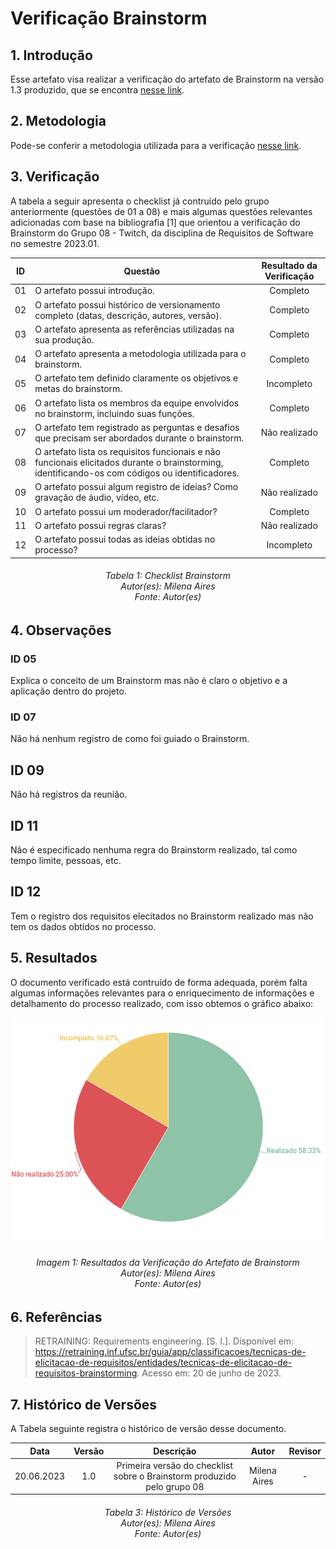 # Verificação Brainstorm

## 1. Introdução

Esse artefato visa realizar a verificação do artefato de Brainstorm na versão 1.3 produzido, que se encontra [nesse link](https://requisitos-de-software.github.io/2023.1-Twitch/elicitacao/tecnicas/Brainstorm/).

## 2. Metodologia

Pode-se conferir a metodologia utilizada para a verificação [nesse link](https://requisitos-de-software.github.io/2023.1-Twitch/verifica_valida_grupo08/planejamento/).

## 3. Verificação

A tabela a seguir apresenta o checklist já contruído pelo grupo anteriormente (questões de 01 a 08) e mais algumas questões relevantes adicionadas com base na bibliografia [1] que orientou a verificação do Brainstorm do Grupo 08 - Twitch, da disciplina de Requisitos de Software no semestre 2023.01.

| ID |Questão| Resultado da Verificação |
| :---: | --- | :---: |
| 01 | O artefato possui introdução.  | Completo |
| 02 | O artefato possui histórico de versionamento completo (datas, descrição, autores, versão).  | Completo |
| 03 | O artefato apresenta as referências utilizadas na sua produção.  | Completo |
| 04 | O artefato apresenta a metodologia utilizada para o brainstorm.  | Completo |
| 05 | O artefato tem definido claramente os objetivos e metas do brainstorm. | Incompleto |
| 06 | O artefato lista os membros da equipe envolvidos no brainstorm, incluindo suas funções. | Completo |
| 07 | O artefato tem registrado as perguntas e desafios que precisam ser abordados durante o brainstorm. | Não realizado |
| 08 | O artefato lista os requisitos funcionais e não funcionais elicitados durante o brainstorming, identificando-os com códigos ou identificadores. | Completo |
| 09 | O artefato possui algum registro de ideias? Como gravação de áudio, vídeo, etc. | Não realizado |
| 10 | O artefato possui um moderador/facilitador? | Completo |
| 11 | O artefato possui regras claras? | Não realizado |
| 12 | O artefato possui todas as ideias obtidas no processo?| Incompleto |

<h6 align = "center"> Tabela 1: Checklist Brainstorm
<br> Autor(es): Milena Aires
<br>Fonte: Autor(es)</h6>

## 4. Observações 
### ID 05
Explica o conceito de um Brainstorm mas não é claro o objetivo e a aplicação dentro do projeto.

### ID 07
Não há nenhum registro de como foi guiado o Brainstorm.

## ID 09
Não há registros da reunião.

## ID 11
Não é especificado nenhuma regra do Brainstorm realizado, tal como tempo limite, pessoas, etc.

## ID 12 
Tem o registro dos requisitos elecitados no Brainstorm realizado mas não tem os dados obtidos no processo.

## 5. Resultados
O documento verificado está contruído de forma adequada, porém falta algumas informações relevantes para o enriquecimento de informações e detalhamento do processo realizado, com isso obtemos o gráfico abaixo: 

![Resultados Brainstorm](./imagens/verificacao_brainstorm.png)

<h6 align = "center"> Imagem 1: Resultados da Verificação do Artefato de Brainstorm
<br> Autor(es): Milena Aires 
<br>Fonte: Autor(es)</h6>

## 6. Referências
> RETRAINING: Requirements engineering. [S. l.]. Disponível em: https://retraining.inf.ufsc.br/guia/app/classificacoes/tecnicas-de-elicitacao-de-requisitos/entidades/tecnicas-de-elicitacao-de-requisitos-brainstorming. Acesso em: 20 de junho de 2023.

## 7. Histórico de Versões

A Tabela seguinte registra o histórico de versão desse documento.

|**Data** | **Versão** | **Descrição** | **Autor** | **Revisor** |
|:---: | :---: | :---: | :---: | :---: |
|20.06.2023| 1.0 | Primeira versão do checklist sobre o Brainstorm produzido pelo grupo 08| Milena Aires | - |

<h6 align = "center"> Tabela 3: Histórico de Versões
<br> Autor(es): Milena Aires 
<br>Fonte: Autor(es)</h6>
